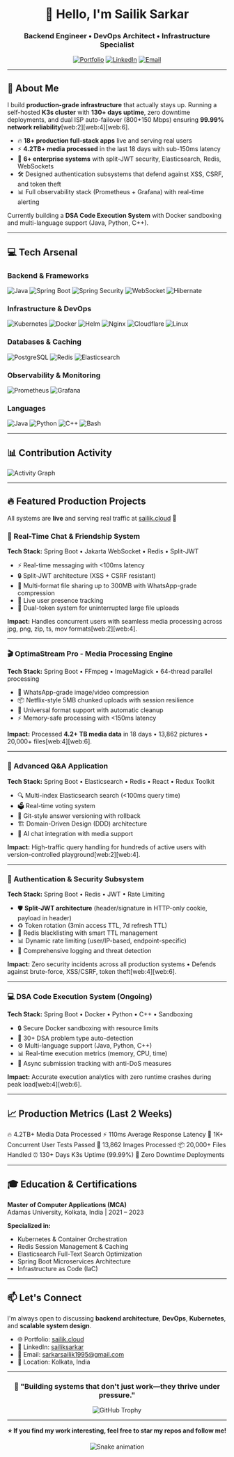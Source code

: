 <div align="center">

# 👋 Hello, I'm Sailik Sarkar

### Backend Engineer • DevOps Architect • Infrastructure Specialist

[![Portfolio](https://img.shields.io/badge/Portfolio-sailik.cloud-00C7B7?style=for-the-badge&logo=google-chrome&logoColor=white)](https://sailik.cloud/)
[![LinkedIn](https://img.shields.io/badge/LinkedIn-Connect-0077B5?style=for-the-badge&logo=linkedin&logoColor=white)](https://www.linkedin.com/in/sailiksarkar/)
[![Email](https://img.shields.io/badge/Email-Contact-D14836?style=for-the-badge&logo=gmail&logoColor=white)](mailto:sarkarsailik1995@gmail.com)

<!-- <img src="https://komarev.com/ghprofileviews/?username=SailikSarkar&style=for-the-badge&color=brightgreen" alt="Profile Views" /> -->

</div>

---

## 🚀 About Me

I build **production-grade infrastructure** that actually stays up. Running a self-hosted **K3s cluster** with **130+ days uptime**, zero downtime deployments, and dual ISP auto-failover (800+150 Mbps) ensuring **99.99% network reliability**[web:2][web:4][web:6].

- 🔥 **18+ production full-stack apps** live and serving real users
- ⚡ **4.2TB+ media processed** in the last 18 days with sub-150ms latency
- 🎯 **6+ enterprise systems** with split-JWT security, Elasticsearch, Redis, WebSockets
- 🛠️ Designed authentication subsystems that defend against XSS, CSRF, and token theft
- 📊 Full observability stack (Prometheus + Grafana) with real-time alerting

Currently building a **DSA Code Execution System** with Docker sandboxing and multi-language support (Java, Python, C++).

---

## 💻 Tech Arsenal

### Backend & Frameworks
![Java](https://img.shields.io/badge/Java-ED8B00?style=for-the-badge&logo=openjdk&logoColor=white)
![Spring Boot](https://img.shields.io/badge/Spring_Boot-6DB33F?style=for-the-badge&logo=spring-boot&logoColor=white)
![Spring Security](https://img.shields.io/badge/Spring_Security-6DB33F?style=for-the-badge&logo=springsecurity&logoColor=white)
![WebSocket](https://img.shields.io/badge/WebSocket-010101?style=for-the-badge&logo=socketdotio&logoColor=white)
![Hibernate](https://img.shields.io/badge/Hibernate-59666C?style=for-the-badge&logo=hibernate&logoColor=white)

### Infrastructure & DevOps
![Kubernetes](https://img.shields.io/badge/Kubernetes-326CE5?style=for-the-badge&logo=kubernetes&logoColor=white)
![Docker](https://img.shields.io/badge/Docker-2496ED?style=for-the-badge&logo=docker&logoColor=white)
![Helm](https://img.shields.io/badge/Helm-0F1689?style=for-the-badge&logo=helm&logoColor=white)
![Nginx](https://img.shields.io/badge/Nginx-009639?style=for-the-badge&logo=nginx&logoColor=white)
![Cloudflare](https://img.shields.io/badge/Cloudflare-F38020?style=for-the-badge&logo=cloudflare&logoColor=white)
![Linux](https://img.shields.io/badge/Linux-FCC624?style=for-the-badge&logo=linux&logoColor=black)

### Databases & Caching
![PostgreSQL](https://img.shields.io/badge/PostgreSQL-316192?style=for-the-badge&logo=postgresql&logoColor=white)
![Redis](https://img.shields.io/badge/Redis-DC382D?style=for-the-badge&logo=redis&logoColor=white)
![Elasticsearch](https://img.shields.io/badge/Elasticsearch-005571?style=for-the-badge&logo=elasticsearch&logoColor=white)

### Observability & Monitoring
![Prometheus](https://img.shields.io/badge/Prometheus-E6522C?style=for-the-badge&logo=prometheus&logoColor=white)
![Grafana](https://img.shields.io/badge/Grafana-F46800?style=for-the-badge&logo=grafana&logoColor=white)

### Languages
![Java](https://img.shields.io/badge/Java-ED8B00?style=for-the-badge&logo=openjdk&logoColor=white)
![Python](https://img.shields.io/badge/Python-3776AB?style=for-the-badge&logo=python&logoColor=white)
![C++](https://img.shields.io/badge/C++-00599C?style=for-the-badge&logo=cplusplus&logoColor=white)
![Bash](https://img.shields.io/badge/Bash-4EAA25?style=for-the-badge&logo=gnubash&logoColor=white)

---

## 📊 Contribution Activity

![Activity Graph](https://github-readme-activity-graph.vercel.app/graph?username=SailikSarkar&theme=react-dark&hide_border=true&area=true&bg_color=0D1117&color=00C7B7&line=00C7B7&point=FFFFFF)

---

## 🔥 Featured Production Projects

All systems are **live** and serving real traffic at [sailik.cloud](https://sailik.cloud/) 🚀

### 🎯 Real-Time Chat & Friendship System
**Tech Stack:** Spring Boot • Jakarta WebSocket • Redis • Split-JWT

- ⚡ Real-time messaging with <100ms latency
- 🔒 Split-JWT architecture (XSS + CSRF resistant)
- 📁 Multi-format file sharing up to 300MB with WhatsApp-grade compression
- 👥 Live user presence tracking
- 🎨 Dual-token system for uninterrupted large file uploads

**Impact:** Handles concurrent users with seamless media processing across jpg, png, zip, ts, mov formats[web:2][web:4].

---

### 🎬 OptimaStream Pro - Media Processing Engine
**Tech Stack:** Spring Boot • FFmpeg • ImageMagick • 64-thread parallel processing

- 🚀 WhatsApp-grade image/video compression
- 📦 Netflix-style 5MB chunked uploads with session resilience
- 🔄 Universal format support with automatic cleanup
- ⚡ Memory-safe processing with <150ms latency

**Impact:** Processed **4.2+ TB media data** in 18 days • 13,862 pictures • 20,000+ files[web:4][web:6].

---

### 🧠 Advanced Q&A Application
**Tech Stack:** Spring Boot • Elasticsearch • Redis • React • Redux Toolkit

- 🔍 Multi-index Elasticsearch search (<100ms query time)
- 🗳️ Real-time voting system
- 📝 Git-style answer versioning with rollback
- 🏗️ Domain-Driven Design (DDD) architecture
- 🤖 AI chat integration with media support

**Impact:** High-traffic query handling for hundreds of active users with version-controlled playground[web:2][web:4].

---

### 🔐 Authentication & Security Subsystem
**Tech Stack:** Spring Boot • Redis • JWT • Rate Limiting

- 🛡️ **Split-JWT architecture** (header/signature in HTTP-only cookie, payload in header)
- ♻️ Token rotation (3min access TTL, 7d refresh TTL)
- 🚫 Redis blacklisting with smart TTL management
- 📊 Dynamic rate limiting (user/IP-based, endpoint-specific)
- 🎯 Comprehensive logging and threat detection

**Impact:** Zero security incidents across all production systems • Defends against brute-force, XSS/CSRF, token theft[web:4][web:6].

---

### 💻 DSA Code Execution System (Ongoing)
**Tech Stack:** Spring Boot • Docker • Python • C++ • Sandboxing

- 🔒 Secure Docker sandboxing with resource limits
- 🎯 30+ DSA problem type auto-detection
- ⚙️ Multi-language support (Java, Python, C++)
- 📊 Real-time execution metrics (memory, CPU, time)
- 🔄 Async submission tracking with anti-DoS measures

**Impact:** Accurate execution analytics with zero runtime crashes during peak load[web:4][web:6].

---

## 📈 Production Metrics (Last 2 Weeks)
🔥 4.2TB+ Media Data Processed
⚡ 110ms Average Response Latency
👥 1K+ Concurrent User Tests Passed
📸 13,862 Images Processed
📦 20,000+ Files Handled
⏰ 130+ Days K3s Uptime (99.99%)
🚀 Zero Downtime Deployments


---

## 🎓 Education & Certifications

**Master of Computer Applications (MCA)**  
Adamas University, Kolkata, India | 2021 – 2023

**Specialized in:**
- Kubernetes & Container Orchestration
- Redis Session Management & Caching
- Elasticsearch Full-Text Search Optimization
- Spring Boot Microservices Architecture
- Infrastructure as Code (IaC)

---

## 📫 Let's Connect

I'm always open to discussing **backend architecture**, **DevOps**, **Kubernetes**, and **scalable system design**.

- 🌐 Portfolio: [sailik.cloud](https://sailik.cloud/)
- 💼 LinkedIn: [sailiksarkar](https://www.linkedin.com/in/sailiksarkar/)
- 📧 Email: sarkarsailik1995@gmail.com
- 📍 Location: Kolkata, India

---

<div align="center">

### 💭 "Building systems that don't just work—they thrive under pressure."

![GitHub Trophy](https://github-profile-trophy.vercel.app/?username=SailikSarkar&theme=radical&no-frame=true&no-bg=true&margin-w=4&column=7)

</div>

---

<div align="center">

**⭐ If you find my work interesting, feel free to star my repos and follow me!**

![Snake animation](https://raw.githubusercontent.com/SailikSarkar/SailikSarkar/output/github-contribution-grid-snake-dark.svg)

</div>

